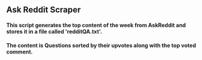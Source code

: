 ## Ask Reddit Scraper

#### This script generates the top content of the week from AskReddit and stores it in a file called 'redditQA.txt'.

#### The content is Questions sorted by their upvotes along with the top voted comment.

